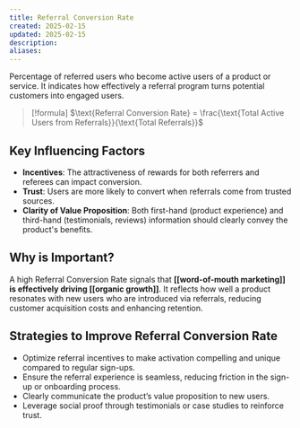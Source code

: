 ```yaml
---
title: Referral Conversion Rate
created: 2025-02-15
updated: 2025-02-15
description: 
aliases: 
---
```

Percentage of referred users who become active users of a product or service. It indicates how effectively a referral program turns potential customers into engaged users.

> [!formula] 
> $\text{Referral Conversion Rate} = \frac{\text{Total Active Users from Referrals}}{\text{Total Referrals}}$

## Key Influencing Factors  
- **Incentives**: The attractiveness of rewards for both referrers and referees can impact conversion.
- **Trust**: Users are more likely to convert when referrals come from trusted sources.
- **Clarity of Value Proposition**: Both first-hand (product experience) and third-hand (testimonials, reviews) information should clearly convey the product's benefits.

## Why is Important?  
A high Referral Conversion Rate signals that **[[word-of-mouth marketing]] is effectively driving [[organic growth]]**. It reflects how well a product resonates with new users who are introduced via referrals, reducing customer acquisition costs and enhancing retention.

## Strategies to Improve Referral Conversion Rate  
- Optimize referral incentives to make activation compelling and unique compared to regular sign-ups.
- Ensure the referral experience is seamless, reducing friction in the sign-up or onboarding process.
- Clearly communicate the product’s value proposition to new users.
- Leverage social proof through testimonials or case studies to reinforce trust.